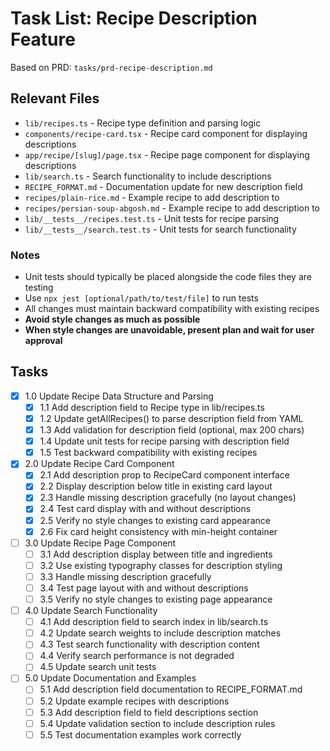 # Task List: Recipe Description Feature

Based on PRD: `tasks/prd-recipe-description.md`

## Relevant Files

- `lib/recipes.ts` - Recipe type definition and parsing logic
- `components/recipe-card.tsx` - Recipe card component for displaying descriptions
- `app/recipe/[slug]/page.tsx` - Recipe page component for displaying descriptions
- `lib/search.ts` - Search functionality to include descriptions
- `RECIPE_FORMAT.md` - Documentation update for new description field
- `recipes/plain-rice.md` - Example recipe to add description to
- `recipes/persian-soup-abgosh.md` - Example recipe to add description to
- `lib/__tests__/recipes.test.ts` - Unit tests for recipe parsing
- `lib/__tests__/search.test.ts` - Unit tests for search functionality

### Notes

- Unit tests should typically be placed alongside the code files they are testing
- Use `npx jest [optional/path/to/test/file]` to run tests
- All changes must maintain backward compatibility with existing recipes
- **Avoid style changes as much as possible**
- **When style changes are unavoidable, present plan and wait for user approval**

## Tasks

- [x] 1.0 Update Recipe Data Structure and Parsing
  - [x] 1.1 Add description field to Recipe type in lib/recipes.ts
  - [x] 1.2 Update getAllRecipes() to parse description field from YAML
  - [x] 1.3 Add validation for description field (optional, max 200 chars)
  - [x] 1.4 Update unit tests for recipe parsing with description field
  - [x] 1.5 Test backward compatibility with existing recipes

- [x] 2.0 Update Recipe Card Component
  - [x] 2.1 Add description prop to RecipeCard component interface
  - [x] 2.2 Display description below title in existing card layout
  - [x] 2.3 Handle missing description gracefully (no layout changes)
  - [x] 2.4 Test card display with and without descriptions
  - [x] 2.5 Verify no style changes to existing card appearance
  - [x] 2.6 Fix card height consistency with min-height container

- [ ] 3.0 Update Recipe Page Component
  - [ ] 3.1 Add description display between title and ingredients
  - [ ] 3.2 Use existing typography classes for description styling
  - [ ] 3.3 Handle missing description gracefully
  - [ ] 3.4 Test page layout with and without descriptions
  - [ ] 3.5 Verify no style changes to existing page appearance

- [ ] 4.0 Update Search Functionality
  - [ ] 4.1 Add description field to search index in lib/search.ts
  - [ ] 4.2 Update search weights to include description matches
  - [ ] 4.3 Test search functionality with description content
  - [ ] 4.4 Verify search performance is not degraded
  - [ ] 4.5 Update search unit tests

- [ ] 5.0 Update Documentation and Examples
  - [ ] 5.1 Add description field documentation to RECIPE_FORMAT.md
  - [ ] 5.2 Update example recipes with descriptions
  - [ ] 5.3 Add description field to field descriptions section
  - [ ] 5.4 Update validation section to include description rules
  - [ ] 5.5 Test documentation examples work correctly 